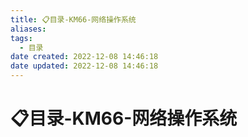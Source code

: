 ```yaml
---
title: 📋目录-KM66-网络操作系统
aliases:
tags:
  - 目录
date created: 2022-12-08 14:46:18
date updated: 2022-12-08 14:46:18
---
```


# 📋目录-KM66-网络操作系统

